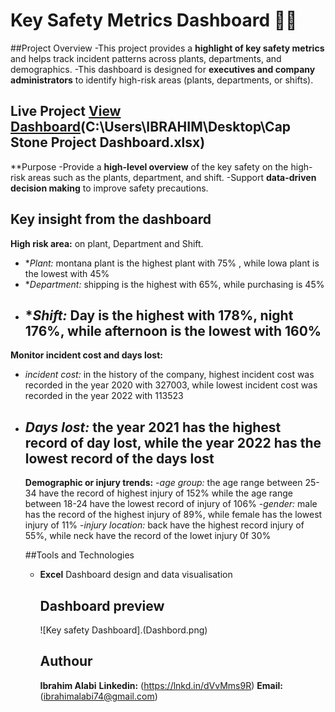 # Key Safety Metrics Dashboard 👷🦺

##Project Overview
-This project provides a **highlight of key safety metrics** and helps track incident patterns across plants, departments, and demographics.
-This dashboard is designed for **executives and company administrators** to	identify high-risk areas (plants, departments, or shifts).

**Live Project** [View Dashboard](https://acrobat.adobe.com/id/urn:aaid:sc:eu:da170055-f65e-40ee-a3da-cf404e170a52)(C:\Users\IBRAHIM\Desktop\Cap Stone Project Dashboard.xlsx)
----
**Purpose
-Provide a **high-level overview** of the key safety on the high-risk areas such as the plants, department, and shift.
-Support **data-driven decision making** to improve safety precautions.

## Key insight from the dashboard
 **High risk area:** on plant, Department and Shift.
- **Plant:* montana plant is the highest plant with 75% , while lowa plant is the lowest with 45%
- **Department:* shipping is the highest with 65%, while purchasing is 45%
- **Shift:* Day is the highest with 178%, night 176%, while afternoon is the lowest with 160%
  ----
**Monitor incident cost and days lost:**
  - *incident cost:* in the history of the company, highest incident cost was recorded in the year 2020 with 327003, while lowest incident cost was recorded in the year 2022 with 113523
  - *Days lost:* the year 2021 has the highest record of day lost, while the year 2022 has the lowest record of the days lost
    ----
    **Demographic or injury trends:**
    -*age group:* the age range between 25-34 have the record of highest injury of 152% while the age range between 18-24 have the lowest record of injury of 106%
    -*gender:* male has the record of the highest injury of 89%, while female has the lowest injury of 11%
    -*injury location:* back have the highest record injury of 55%, while neck have the record of the lowet injury 0f 30%

    ##Tools and Technologies
    - **Excel** Dashboard design and data visualisation

      ## Dashboard preview
      ![Key safety Dashboard].(Dashbord.png)

      ## Authour
      **Ibrahim Alabi**
      **Linkedin:** (https://lnkd.in/dVvMms9R)
      **Email:** (ibrahimalabi74@gmail.com)
      
      
    
